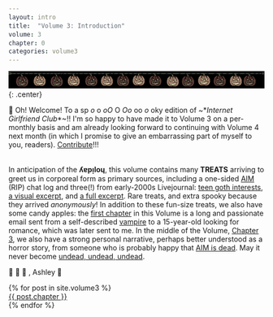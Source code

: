 ```yaml
---
layout: intro
title:  "Volume 3: Introduction"
volume: 3
chapter: 0
categories: volume3
---
```


![pumpkin lights](/assets/img/pumpkins.gif){: .center}

🎃 Oh! Welcome! To a sp *o* o *oO* O *Oo* oo *o* oky edition of ~\**Internet Girlfriend Club*\*~!! I'm so happy to have made it to Volume 3 on a per-monthly basis and am already looking forward to continuing with Volume 4 next month (in which I promise to give an embarrassing part of myself to you, readers). [Contribute](/cfp)!!!  
<br/>

In anticipation of the **ʎɐpᴉloɥ**, this volume contains many **TREATS** arriving to greet us in corporeal form as primary sources, including a one-sided [AIM](/volume3/6.html) (RIP) chat log and three(!) from early-2000s Livejournal: [teen goth interests](/volume3/2.html), [a visual excerpt](/volume3/5.html), and [a full excerpt](/volume3/4.html). Rare treats, and extra spooky because they arrived *anonymously*! In addition to these fun-size treats, we also have some candy apples: the [first chapter](/volume3/1.html) in this Volume is a long and passionate email sent from a self-described [vampire](https://www.youtube.com/watch?v=k38Vm4EwYlM) to a 15-year-old looking for romance, which was later sent to me. In the middle of the Volume, [Chapter 3](/volume3/3.html), we also have a strong personal narrative, perhaps better understood as a horror story, from someone who is probably happy that [AIM is dead](https://twitter.com/aim/status/916290747850264577). May it never become [undead, undead, undead](https://www.youtube.com/watch?v=C-o39BJ0Aww).

🎃 🎃 🎃 , Ashley 🥀  

<div class="showcase center">
  {% for post in site.volume3 %}
    <div class="showcase-item"><a href="{{ post.url }}">{{ post.chapter }}</a></div>
  {% endfor %}
</div>

<style>
body {filter: saturate(0.2);}
</style>
